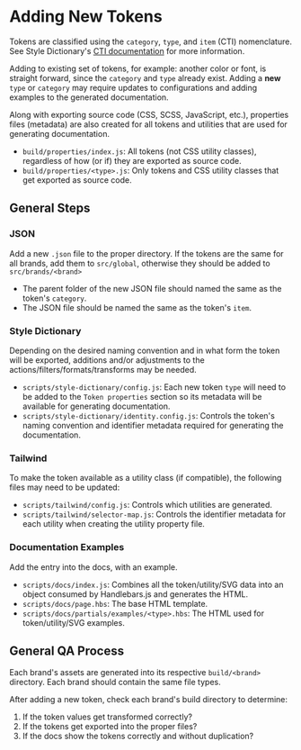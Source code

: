 # Adding New Tokens

Tokens are classified using the `category`, `type`, and `item` (CTI) nomenclature. See Style Dictionary's [CTI documentation](https://amzn.github.io/style-dictionary/#/tokens?id=category-type-item) for more information.

Adding to existing set of tokens, for example: another color or font, is straight forward, since the `category` and `type` already exist. Adding a **new** `type` or `category` may require updates to configurations and adding examples to the generated documentation.

Along with exporting source code (CSS, SCSS, JavaScript, etc.), properties files (metadata) are also created for all tokens and utilities that are used for generating documentation.

- `build/properties/index.js`: All tokens (not CSS utility classes), regardless of how (or if) they are exported as source code.
- `build/properties/<type>.js`: Only tokens and CSS utility classes that get exported as source code.

## General Steps

### JSON

Add a new `.json` file to the proper directory. If the tokens are the same for all brands, add them to `src/global`, otherwise they should be added to `src/brands/<brand>`

- The parent folder of the new JSON file should named the same as the token's `category`.
- The JSON file should be named the same as the token's `item`.

### Style Dictionary

Depending on the desired naming convention and in what form the token will be exported, additions and/or adjustments to the actions/filters/formats/transforms may be needed.

- `scripts/style-dictionary/config.js`: Each new token `type` will need to be added to the `Token properties` section so its metadata will be available for generating documentation.
- `scripts/style-dictionary/identity.config.js`: Controls the token's naming convention and identifier metadata required for generating the documentation.

### Tailwind

To make the token available as a utility class (if compatible), the following files may need to be updated:

- `scripts/tailwind/config.js`: Controls which utilities are generated.
- `scripts/tailwind/selector-map.js`: Controls the identifier metadata for each utility when creating the utility property file.

### Documentation Examples

Add the entry into the docs, with an example.

- `scripts/docs/index.js`: Combines all the token/utility/SVG data into an object consumed by Handlebars.js and generates the HTML.
- `scripts/docs/page.hbs`: The base HTML template.
- `scripts/docs/partials/examples/<type>.hbs`: The HTML used for token/utility/SVG examples.

## General QA Process

Each brand's assets are generated into its respective `build/<brand>` directory. Each brand should contain the same file types.

After adding a new token, check each brand's build directory to determine:

1. If the token values get transformed correctly?
2. If the tokens get exported into the proper files?
3. If the docs show the tokens correctly and without duplication?

